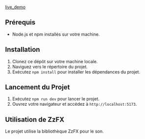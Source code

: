 [live_demo](ball-catcher.vercel.app)

## Prérequis

- Node.js et npm installés sur votre machine.

## Installation

1. Clonez ce dépôt sur votre machine locale.
2. Naviguez vers le répertoire du projet.
3. Exécutez `npm install` pour installer les dépendances du projet.

## Lancement du Projet

1. Exécutez `npm run dev` pour lancer le projet.
2. Ouvrez votre navigateur et accédez à `http://localhost:5173`.

## Utilisation de ZzFX

Le projet utilise la bibliothèque ZzFX pour le son.